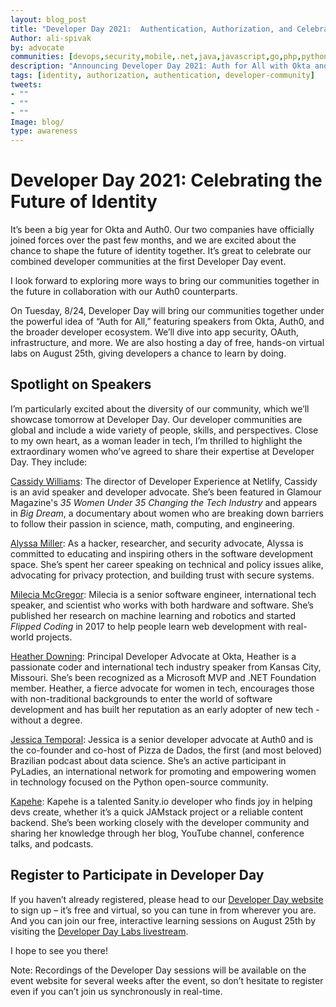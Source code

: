 ```yaml
---
layout: blog_post
title: "Developer Day 2021:  Authentication, Authorization, and Celebrating Our Diverse Developer Community"
Author: ali-spivak
by: advocate 
communities: [devops,security,mobile,.net,java,javascript,go,php,python,ruby]
description: "Announcing Developer Day 2021: Auth for All with Okta and Auth0. Check out our speaker lineup, and register now. "
tags: [identity, authorization, authentication, developer-community]
tweets:
- ""
- ""
- ""
Image: blog/
type: awareness
---
```


# Developer Day 2021: Celebrating the Future of Identity


It’s been a big year for Okta and Auth0. Our two companies have officially joined forces over the past few months, and we are excited about the chance to shape the future of identity together. It’s great to celebrate our combined developer communities at the first Developer Day event. 

I look forward to exploring more ways to bring our communities together in the future in collaboration with our Auth0 counterparts. 

On Tuesday, 8/24, Developer Day will bring our communities together under the powerful idea of “Auth for All,” featuring speakers from Okta, Auth0, and the broader developer ecosystem. We’ll dive into app security, OAuth, infrastructure, and more. We are also hosting a day of free, hands-on virtual labs on August 25th, giving developers a chance to learn by doing. 

## Spotlight on Speakers

I’m particularly excited about the diversity of our community, which we’ll showcase tomorrow at Developer Day. Our developer communities are global and include a wide variety of people, skills, and perspectives. Close to my own heart, as a woman leader in tech, I’m thrilled to highlight the extraordinary women who’ve agreed to share their expertise at Developer Day. They include:

[Cassidy Williams](https://cassidoo.co/): The director of Developer Experience at Netlify, Cassidy is an avid speaker and developer advocate. She’s been featured in Glamour Magazine's *35 Women Under 35 Changing the Tech Industry* and appears in *Big Dream*, a documentary about women who are breaking down barriers to follow their passion in science, math, computing, and engineering. 

[Alyssa Miller](https://alyssasec.com/): As a hacker, researcher, and security advocate, Alyssa is committed to educating and inspiring others in the software development space. She’s spent her career speaking on technical and policy issues alike, advocating for privacy protection, and building trust with secure systems.

[Milecia McGregor](https://www.mediavine.com/team/milecia-mcgregor/): Milecia is a senior software engineer, international tech speaker, and scientist who works with both hardware and software. She’s published her research on machine learning and robotics and started *Flipped Coding* in 2017 to help people learn web development with real-world projects.

[Heather Downing](https://developer.okta.com/blog/authors/heather-downing/): Principal Developer Advocate at Okta, Heather is a passionate coder and international tech industry speaker from Kansas City, Missouri.  She’s been recognized as a Microsoft MVP and .NET Foundation member. Heather, a fierce advocate for women in tech, encourages those with non-traditional backgrounds to enter the world of software development and has built her reputation as an early adopter of new tech - without a degree.

[Jessica Temporal](https://jtemporal.com/): Jessica is a senior developer advocate at Auth0 and is the co-founder and co-host of Pizza de Dados, the first (and most beloved) Brazilian podcast about data science. She’s an active participant in PyLadies, an international network for promoting and empowering women in technology focused on the Python open-source community.

[ Kapehe](https://www.sanity.io/exchange/community/kapehe): Kapehe is a talented Sanity.io developer who finds joy in helping devs create, whether it’s a quick JAMstack project or a reliable content backend. She’s been working closely with the developer community and sharing her knowledge through her blog, YouTube channel, conference talks, and podcasts.

## Register to Participate in Developer Day

If you haven’t already registered, please head to our [Developer Day website](https://www.okta.com/developerday/) to sign up – it’s free and virtual, so you can tune in from wherever you are. And you can join our free, interactive learning sessions on August 25th by visiting the [Developer Day Labs livestream](https://developer-day.live/).

I hope to see you there!


Note: Recordings of the Developer Day sessions will be available on the event website for several weeks after the event, so don’t hesitate to register even if you can’t join us synchronously in real-time. 

